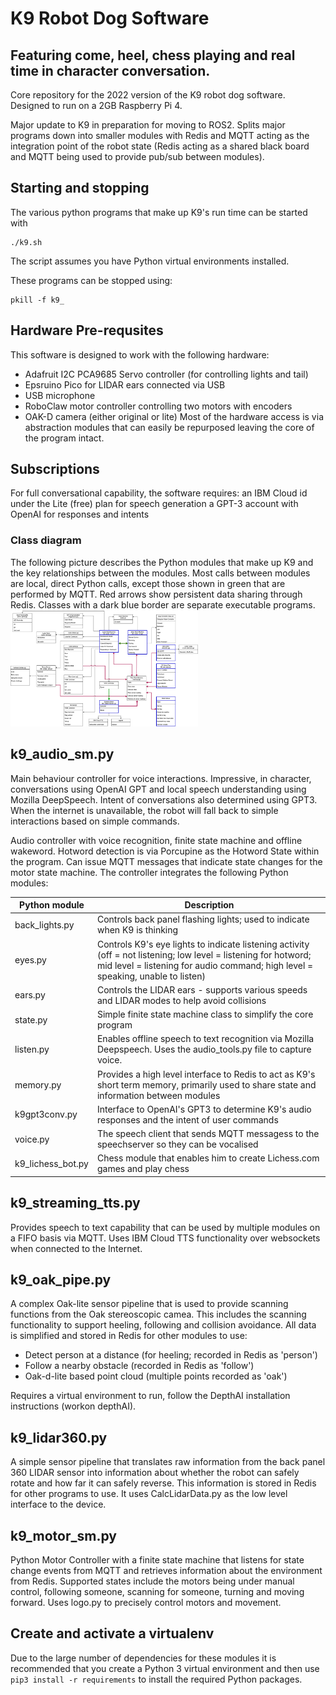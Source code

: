 # K9 Robot Dog Software
## Featuring come, heel, chess playing and real time in character conversation.

Core repository for the 2022 version of the K9 robot dog software.  Designed to run on a 2GB Raspberry Pi 4.

Major update to K9 in preparation for moving to ROS2.  Splits major programs down into smaller modules with Redis and MQTT acting as the integration point of the robot state (Redis acting as a shared black board and MQTT being used to provide pub/sub between modules).

## Starting and stopping
The various python programs that make up K9's run time can be started with
```console
./k9.sh
```
The script assumes you have Python virtual environments installed.

These programs can be stopped using: 
```console
pkill -f k9_
```

## Hardware Pre-requsites
This software is designed to work with the following hardware:
* Adafruit I2C PCA9685 Servo controller (for controlling lights and tail)
* Epsruino Pico for LIDAR ears connected via USB
* USB microphone
* RoboClaw motor controller controlling two motors with encoders
* OAK-D camera (either original or lite)
Most of the hardware access is via abstraction modules that can easily be repurposed leaving the core of the program intact.

## Subscriptions
For full conversational capability, the software requires:
an IBM Cloud id under the Lite (free) plan for speech generation
a GPT-3 account with OpenAI for responses and intents

### Class diagram
The following picture describes the Python modules that make up K9 and the key relationships between the modules. Most calls between modules are local, direct Python calls, except those shown in green that are performed by MQTT.  Red arrows show persistent data sharing through Redis. Classes with a dark blue border are separate executable programs.
<img
  src="K9 class diagram.drawio.png"
  alt="K9 Class Diagram"
  title="K9 Class Diagram"
  style="display: inline-block; margin: 0 auto; max-width: 300px">

## k9_audio_sm.py
Main behaviour controller for voice interactions. Impressive, in character, conversations using OpenAI GPT and local speech understanding using Mozilla DeepSpeech. Intent of conversations also determined using GPT3.  When the internet is unavailable, the robot will fall back to simple interactions based on simple commands.

Audio controller with voice recognition, finite state machine and offline wakeword.  Hotword detection is via Porcupine as the Hotword State within the program. Can issue MQTT messages that indicate state changes for the motor state machine.  The controller integrates the following Python modules:

| Python module | Description |
|---|---|
|back_lights.py|Controls back panel flashing lights; used to indicate when K9 is thinking|
|eyes.py|Controls K9's eye lights to indicate listening activity (off = not listening; low level = listening for hotword; mid level = listening for audio command; high level = speaking, unable to listen)|
|ears.py|Controls the LIDAR ears - supports various speeds and LIDAR modes to help avoid collisions|
|state.py|Simple finite state machine class to simplify the core program|
|listen.py|Enables offline speech to text recognition via Mozilla Deepspeech. Uses the audio_tools.py file to capture voice.|
|memory.py|Provides a high level interface to Redis to act as K9's short term memory, primarily used to share state and information between modules|
|k9gpt3conv.py|Interface to OpenAI's GPT3 to determine K9's audio responses and the intent of user commands|
|voice.py|The speech client that sends MQTT messagess to the speechserver so they can be vocalised|
|k9_lichess_bot.py|Chess module that enables him to create Lichess.com games and play chess|

## k9_streaming_tts.py
Provides speech to text capability that can be used by multiple modules on a FIFO basis via MQTT.  Uses IBM Cloud TTS functionality over websockets when connected to the Internet.

## k9_oak_pipe.py
A complex Oak-lite sensor pipeline that is used to provide scanning functions from the Oak stereoscopic camea.  This includes the scanning functionality to support heeling, following and collision avoidance.  All data is simplified and stored in Redis for other modules to use:
  * Detect person at a distance (for heeling; recorded in Redis as 'person')
  * Follow a nearby obstacle (recorded in Redis as 'follow')
  * Oak-d-lite based point cloud (multiple points recorded as 'oak')

Requires a virtual environment to run, follow the DepthAI installation instructions (workon depthAI).

## k9_lidar360.py
A simple sensor pipeline that translates raw information from the back panel 360 LIDAR sensor into information about whether the robot can safely rotate and how far it can safely reverse.  This information is stored in Redis for other programs to use.  It uses CalcLidarData.py as the low level interface to the device.

## k9_motor_sm.py
Python Motor Controller with a finite state machine that listens for state change events from MQTT and retrieves information about the environment from Redis.  Supported states include the motors being under manual control, following someone, scanning for someone, turning and moving forward. Uses logo.py to precisely control motors and movement.


## Create and activate a virtualenv
Due to the large number of dependencies for these modules it is recommended that you create a Python 3 virtual environment and then use ``pip3 install -r requirements`` to install the required Python packages.
